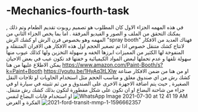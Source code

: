 # -Mechanics-fourth-task
في هذه المهمه الجزاء الاول كان المطلوب هو تصميم روبوت تقديم الطعام وتم ذلك , يمكنك التحقق من الملف و الصور و الفيديو المرفقة . 
اما بما يخص الجزاء الثاني من المهمه وهو بخصوص فرن الرش او كشك الرش "spray booth"
فهناك العديد من الافكار لانتاج كشك متنقل خصوص اذا تم تصغير الحجم 
اول هذه الافكار هي الافران المتنقلة و المنفوخة لها الكثير من المميزات ابرزها الخفه و سهولة التخزين ولها كذلك عيوب منها سهولة تلفها و عدم تحملها لبعض المواد الكيميائية و خفتها قد تكون عيب في بعض الاحيان يمكن الاطلاع عليها من هنا https://www.amazon.com/Paint-Booth/s?k=Paint+Booth
https://youtu.be/1HyAq3tLXlw او من هنا 
من ضمن الافكار صناعة كشك رش من اي صندوق مغلق و مناسب الحجم مثل استخدام الحاويات او ثلاجات النقل الصغيرة , حيث يتم اضافة الاجهزة الاخرى على الصندوق و من ثم تثبيته في سيارة او في جزاء من شاحنة البضاع او ان تكون على شكل مقطورة لتكون بذلك كشك رش متنقل.
![WhatsApp Image 2021-07-30 at 12 41 19 AM](https://user-images.githubusercontent.com/85775208/127570081-08096347-7062-4d9e-81d2-e768f564881c.jpeg)
او استخدام فانات البضاع لنفس الفكرة و الغرض
![2021-ford-transit-mmp-1-1596662357](https://user-images.githubusercontent.com/85775208/127570597-2c8a0312-111c-4b81-b033-e6ed90a013c5.jpg)

